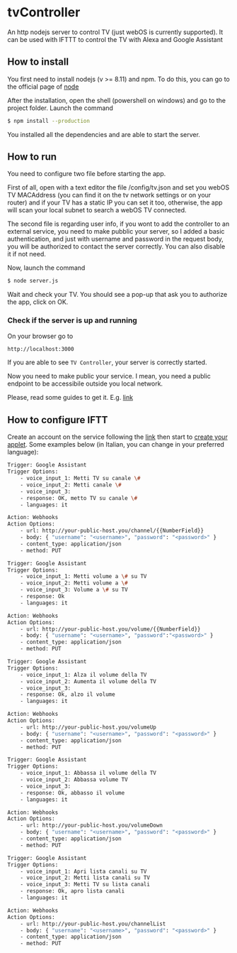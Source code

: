 # tvController
An http nodejs server to control TV (just webOS is currently supported). It can be used with IFTTT to control the TV with Alexa and Google Assistant

## How to install
You first need to install nodejs (v >= 8.11) and npm. To do this, you can go to the official page of [node](https://nodejs.org/it/)

After the installation, open the shell (powershell on windows) and go to the project folder. Launch the command

```sh
$ npm install --production
```

You installed all the dependencies and are able to start the server.

## How to run
You need to configure two file before starting the app. 

First of all, open with a text editor the file /config/tv.json and set you webOS TV MACAddress (you can find it on the tv network settings or on your router) and if your TV has a static IP you can set it too, otherwise, the app will scan your local subnet to search a webOS TV connected.

The second file is regarding user info, if you wont to add the controller to an external service, you need to make pubblic your server, so I added a basic authentication, and just with username and password in the request body, you will be authorized to contact the server correctly. You can also disable it if not need.

Now, launch the command

```sh
$ node server.js
```

Wait and check your TV. You should see a pop-up that ask you to authorize the app, click on OK.

### Check if the server is up and running
On your browser go to

```sh
http://localhost:3000
```

If you are able to see `TV Controller`, your server is correctly started.

Now you need to make public your service. I mean, you need a public endpoint to be accessibile outside you local network.

Please, read some guides to get it. E.g. [link](https://www.howtogeek.com/66214/how-to-forward-ports-on-your-router/)

## How to configure IFTT
Create an account on the service following the [link](https://ifttt.com/join) then start to [create your applet](https://ifttt.com/create). Some examples below (in Italian, you can change in your preferred language):


```sh
Trigger: Google Assistant
Trigger Options:
    - voice_input_1: Metti TV su canale \#
    - voice_input_2: Metti canale \#
    - voice_input_3: 
    - response: OK, metto TV su canale \#
    - languages: it

Action: Webhooks
Action Options:
    - url: http://your-public-host.you/channel/{{NumberField}}
    - body: { "username": "<username>", "password": "<password>" }
    - content_type: application/json
    - method: PUT
```

```sh
Trigger: Google Assistant
Trigger Options:
    - voice_input_1: Metti volume a \# su TV
    - voice_input_2: Metti volume a \#
    - voice_input_3: Volume a \# su TV
    - response: Ok
    - languages: it

Action: Webhooks
Action Options:
    - url: http://your-public-host.you/volume/{{NumberField}}
    - body: { "username": "<username>", "password":"<password>" }
    - content_type: application/json
    - method: PUT
```

```sh
Trigger: Google Assistant
Trigger Options:
    - voice_input_1: Alza il volume della TV
    - voice_input_2: Aumenta il volume della TV
    - voice_input_3: 
    - response: Ok, alzo il volume
    - languages: it

Action: Webhooks
Action Options:
    - url: http://your-public-host.you/volumeUp
    - body: { "username": "<username>", "password": "<password>" }
    - content_type: application/json
    - method: PUT
```

```sh
Trigger: Google Assistant
Trigger Options:
    - voice_input_1: Abbassa il volume della TV
    - voice_input_2: Abbassa volume TV
    - voice_input_3: 
    - response: Ok, abbasso il volume
    - languages: it

Action: Webhooks
Action Options:
    - url: http://your-public-host.you/volumeDown
    - body: { "username": "<username>", "password": "<password>" }
    - content_type: application/json
    - method: PUT
```

```sh
Trigger: Google Assistant
Trigger Options:
    - voice_input_1: Apri lista canali su TV
    - voice_input_2: Metti lista canali su TV
    - voice_input_3: Metti TV su lista canali
    - response: Ok, apro lista canali
    - languages: it

Action: Webhooks
Action Options:
    - url: http://your-public-host.you/channelList
    - body: { "username": "<username>", "password": "<password>" }
    - content_type: application/json
    - method: PUT
```
